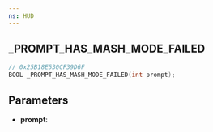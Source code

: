 ```yaml
---
ns: HUD
---
```

## _PROMPT_HAS_MASH_MODE_FAILED

```c
// 0x25B18E530CF39D6F
BOOL _PROMPT_HAS_MASH_MODE_FAILED(int prompt);
```

## Parameters
* **prompt**:
